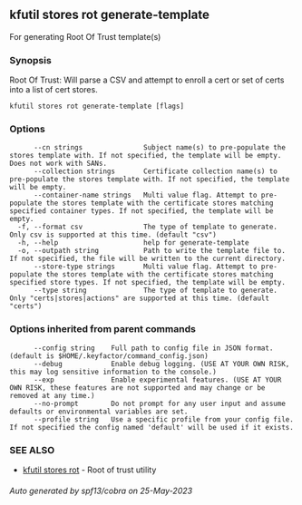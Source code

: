## kfutil stores rot generate-template

For generating Root Of Trust template(s)

### Synopsis

Root Of Trust: Will parse a CSV and attempt to enroll a cert or set of certs into a list of cert stores.

```
kfutil stores rot generate-template [flags]
```

### Options

```
      --cn strings               Subject name(s) to pre-populate the stores template with. If not specified, the template will be empty. Does not work with SANs.
      --collection strings       Certificate collection name(s) to pre-populate the stores template with. If not specified, the template will be empty.
      --container-name strings   Multi value flag. Attempt to pre-populate the stores template with the certificate stores matching specified container types. If not specified, the template will be empty.
  -f, --format csv               The type of template to generate. Only csv is supported at this time. (default "csv")
  -h, --help                     help for generate-template
  -o, --outpath string           Path to write the template file to. If not specified, the file will be written to the current directory.
      --store-type strings       Multi value flag. Attempt to pre-populate the stores template with the certificate stores matching specified store types. If not specified, the template will be empty.
      --type string              The type of template to generate. Only "certs|stores|actions" are supported at this time. (default "certs")
```

### Options inherited from parent commands

```
      --config string    Full path to config file in JSON format. (default is $HOME/.keyfactor/command_config.json)
      --debug            Enable debug logging. (USE AT YOUR OWN RISK, this may log sensitive information to the console.)
      --exp              Enable experimental features. (USE AT YOUR OWN RISK, these features are not supported and may change or be removed at any time.)
      --no-prompt        Do not prompt for any user input and assume defaults or environmental variables are set.
      --profile string   Use a specific profile from your config file. If not specified the config named 'default' will be used if it exists.
```

### SEE ALSO

* [kfutil stores rot](kfutil_stores_rot.md)	 - Root of trust utility

###### Auto generated by spf13/cobra on 25-May-2023
